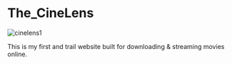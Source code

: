# The_CineLens
![cinelens1](https://user-images.githubusercontent.com/103044819/220179083-16f84162-1507-4d73-935b-848c267648c6.jpg)

This is my first and trail website built for downloading & streaming movies online.

